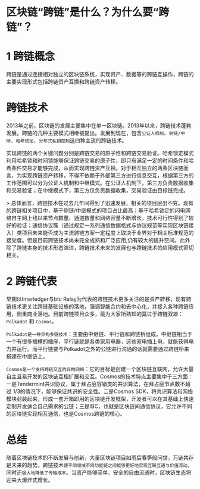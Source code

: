 # 区块链“跨链”是什么？为什么要“跨链”？


# 1 跨链概念
跨链是通过连接相对独立的区块链系统，实现资产、数据等的跨链互操作，跨链的主要实现形式包括跨链资产互换和跨链资产转移。

# 跨链技术
2013年之前，区块链的发展主要集中在单一区块链。2013年以来，跨链技术蓬勃发展，跨链的几种主要模式相继被提出。发展到现在，包含`公证人机制`、`侧链/中继`、`哈希锁定`、`分布式私钥控制`这四种主流的跨链技术。

实现跨链的两个关键问题分别是跨链交易的原子性和跨链交易验证。哈希锁定模式利用哈希锁和时间锁能够保证跨链交易的原子性，即只有满足一定的时间条件和哈希条件交易才能够完成，从而实现跨链资产互换。对于相互独立的两条区块链而言，为实现跨链资产转移，不得不依赖于外部第三方进行信息交互，根据第三方的工作范围可以分为公证人机制和中继模式。在公证人机制下，第三方负责数据收集和交易验证；在中继模式下，第三方仅负责数据收集，交易验证由目标链完成。

&gt; 总体而言，跨链技术在过去几年间得到了迅速发展，相关的项目层出不穷。现有的跨链相关项目中，基于侧链/中继模式的项目占比最高；基于哈希锁定的闪电网络自主网上线以来节点数量、通道数量和网络容量不断增长，技术可行性得到了较好的验证；通信协议簇（通过规定一系列通信数据格式与协议规范等实现区块链接入）类项目未来能否成为主流跨链方案一定程度上取决于业界对于相关标准规范的接受度。但是目前跨链技术尚未完全成熟和广泛应用,仍有较大的提升空间。此外除了跨链本身的技术形态演进，跨链技术未来的发展也与跨链技术的应用模式密切相关。

# 2 跨链代表
早期以Interledger与btc Relay为代表的跨链技术更多关注的是资产转移，现有跨链技术更关注跨链基础设施的落地，强调智能合约和去中心化，并接入各种跨链应用，侧重商业落地。目前跨链项目众多，最为大家所熟知的莫过于跨链双雄：`Polkadot` 和 `Cosmos`。

`Polkadot是一种异构多链技术`：主要由中继链、平行链和跨链桥组成。中继链相当于一个有很多插槽的插座，平行链就是各类家用电器，这些家电插上电，就能获得电力并运行。而平行链要与Polkadot之外的公链进行沟通的话就需要通过跨链桥来搭建在中继链上。

`Cosmos是一个支持跨链交互的异构网络`：它的目标是创建一个区块链互联网，允许大量自主且易开发的区块链互相扩展和交互。Cosmos的技术特点主要集中于三方面：一是Tendermint共识协议，属于拜占庭容错类的共识算法，在拜占庭节点数不超过 1/3的情况下，能够保证共识的安全性。二是Cosmos SDK，将共识算法和网络模块封装起来，形成一套开箱即用的区块链开发框架，开发者可以在其基础上快速定制开发适合自己需求的公链；三是IBC，也就是区块链间通信协议，它允许不同的区块链实现相互通信，也是Cosmos跨链的核心。

# 总结
随着区块链技术的不断发展与创新，大量区块链项目如雨后春笋般问世，万链共存是未来的趋势。跨链技术`使不同领域不同功能链之间能够更好地实现互联互通与价值流动`，同时还`极大地降低了传输成本`。当资产能够简单、安全的自由流通时，区块链生态将迎来大爆炸式增长。
